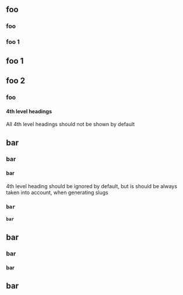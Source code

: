 ## foo
### foo
### foo 1
## foo 1
## foo 2
### foo
#### 4th level headings
All 4th level headings should not be shown by default

## bar
### bar
#### bar
4th level heading should be ignored by default, but is should be always taken
into account, when generating slugs
### `bar`
#### `bar`
## bar
### bar
#### bar
## bar
